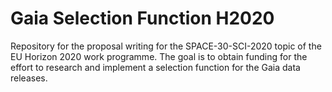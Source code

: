 Gaia Selection Function H2020
=============================

Repository for the proposal writing for the SPACE-30-SCI-2020 topic of the EU Horizon 2020 work programme. The goal is
to obtain funding for the effort to research and implement a selection function for the Gaia data releases.
